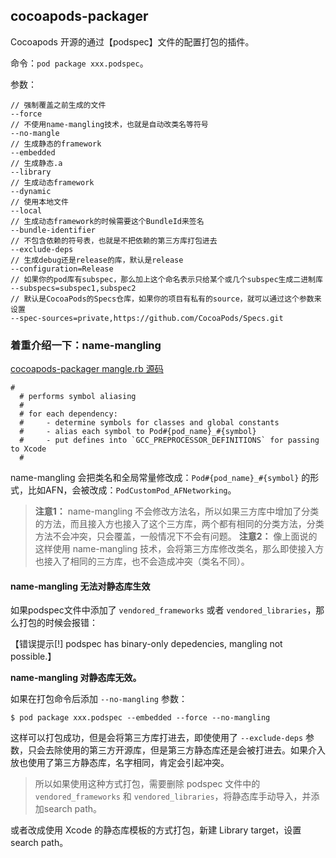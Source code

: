 ## cocoapods-packager

Cocoapods 开源的通过【podspec】文件的配置打包的插件。

命令：`pod package xxx.podspec`。

参数：

```
// 强制覆盖之前生成的文件
--force
// 不使用name-mangling技术，也就是自动改类名等符号
--no-mangle
// 生成静态的framework
--embedded
// 生成静态.a
--library
// 生成动态framework
--dynamic
// 使用本地文件
--local
// 生成动态framework的时候需要这个BundleId来签名
--bundle-identifier
// 不包含依赖的符号表，也就是不把依赖的第三方库打包进去
--exclude-deps
// 生成debug还是release的库，默认是release
--configuration=Release 
// 如果你的pod库有subspec，那么加上这个命名表示只给某个或几个subspec生成二进制库
--subspecs=subspec1,subspec2
// 默认是CocoaPods的Specs仓库，如果你的项目有私有的source，就可以通过这个参数来设置
--spec-sources=private,https://github.com/CocoaPods/Specs.git
```

### 着重介绍一下：name-mangling

[cocoapods-packager mangle.rb 源码](https://github.com/CocoaPods/cocoapods-packager/blob/461686593c521796c723fe5f1c460e2aa2adbe55/lib/cocoapods-packager/mangle.rb)

```
#
  # performs symbol aliasing
  #
  # for each dependency:
  # 	- determine symbols for classes and global constants
  # 	- alias each symbol to Pod#{pod_name}_#{symbol}
  # 	- put defines into `GCC_PREPROCESSOR_DEFINITIONS` for passing to Xcode
  #
```

name-mangling 会把类名和全局常量修改成：`Pod#{pod_name}_#{symbol}` 的形式，比如AFN，会被改成：`PodCustomPod_AFNetworking`。

> **注意1：** name-mangling 不会修改方法名，所以如果三方库中增加了分类的方法，而且接入方也接入了这个三方库，两个都有相同的分类方法，分类方法不会冲突，只会覆盖，一般情况下不会有问题。
> **注意2：** 像上面说的这样使用 name-mangling 技术，会将第三方库修改类名，那么即使接入方也接入了相同的三方库，也不会造成冲突（类名不同）。

#### name-mangling 无法对静态库生效

如果podspec文件中添加了 `vendored_frameworks` 或者 `vendored_libraries`，那么打包的时候会报错：

【错误提示[!] podspec has binary-only depedencies, mangling not possible.】

**name-mangling 对静态库无效。**

如果在打包命令后添加 `--no-mangling` 参数：

```
$ pod package xxx.podspec --embedded --force --no-mangling
```

这样可以打包成功，但是会将第三方库打进去，即使使用了 `--exclude-deps` 参数，只会去除使用的第三方开源库，但是第三方静态库还是会被打进去。如果介入放也使用了第三方静态库，名字相同，肯定会引起冲突。

> 所以如果使用这种方式打包，需要删除 podspec 文件中的`vendored_frameworks` 和 `vendored_libraries`，将静态库手动导入，并添加search path。

或者改成使用 Xcode 的静态库模板的方式打包，新建 Library target，设置search path。
